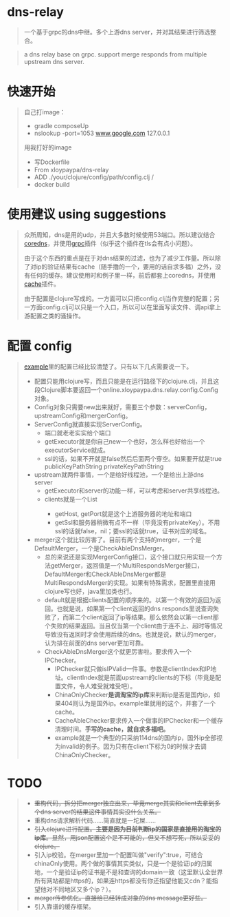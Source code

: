 # dns-relay
>一个基于grpc的dns中继。多个上游dns server，并对其结果进行筛选整合。

>a dns relay base on grpc. support merge responds from multiple upstream dns server.

# 快速开始
>自己打image：
>* gradle composeUp
>* nslookup -port=1053 www.google.com 127.0.0.1
>
>用我打好的image
>* 写Dockerfile
>* From xloypaypa/dns-relay
>* ADD ./your/clojure/config/path/config.clj /
>* docker build

# 使用建议 using suggestions
>众所周知，dns是用的udp，并且大多数时候使用53端口。所以建议结合[coredns](https://coredns.io/)，并使用[grpc](https://coredns.io/plugins/grpc/)插件（似乎这个插件在tls会有点小问题）。
>
>由于这个东西的重点是在于对dns结果的过滤，也为了减少工作量。所以除了对ip的验证结果有cache（随手撸的一个，要用的话自求多福）之外，没有任何的缓存。建议使用时和例子里一样，前后都套上coredns，并使用[cache](https://coredns.io/plugins/cache/)插件。
>
>由于配置是clojure写成的。一方面可以只把config.clj当作完整的配置；另一方面config.clj可以只是一个入口，所以可以在里面写读文件、调api拿上游配置之类的骚操作。

# 配置 config
>[example](https://github.com/xloypaypa/dns-relay/tree/master/example)里的配置已经比较清楚了。只有以下几点需要说一下。
>* 配置只能用clojure写，而且只能是在运行路径下的clojure.clj，并且这段Clojure脚本要返回一个online.xloypaypa.dns.relay.config.Config对象。
>* Config对象只需要new出来就好，需要三个参数：serverConfig，upstreamConfig和mergerConfig。
>* ServerConfig就直接实现ServerConfig。
>   * 端口就老老实实给个端口
>   * getExecutor就是你自己new一个也好，怎么样也好给出一个executorService就成。
>   * ssl的话，如果不开就是false然后后面两个穿空。如果要开就是true publicKeyPathString privateKeyPathString
>* upstream就两件事情，一个是给好线程池，一个是给出上游dns server
>   * getExecutor和server的功能一样，可以考虑和server共享线程池。
>   * clients就是一个List<ClientConfig>
>       * getHost, getPort就是这个上游服务器的地址和端口
>       * getSsl和服务器稍微有点不一样（毕竟没有privateKey）。不用ssl的话就false，nil；要ssl的话就true，证书对应的域名。
>* merger这个就比较厉害了。目前有两个支持的merger，一个是DefaultMerger，一个是CheckAbleDnsMerger。
>   * 总的来说还是实现MergerConfig接口，这个接口就只用实现一个方法getMerger，返回值是一个MultiRespondsMerger接口，DefaultMerger和CheckAbleDnsMerger都是MultiRespondsMerger的实现。如果有特殊需求，配置里直接用clojure写也好，java里加类也行。
>   * default就是根据clients配置的顺序来的。以第一个有效的返回为返回。也就是说，如果第一个client返回的dns responds里说查询失败了，而第二个client返回了ip等结果。那么依然会以第一client那个失败的结果返回。当且仅当第一个client由于连不上、超时等情况导致没有返回时才会使用后续的dns。也就是说，默认的merger，认为排在前面的dns server更加可靠。
>   * CheckAbleDnsMerger这个就更厉害啦。要求传入一个IPChecker。
>       * IPChecker就只做isIPValid一件事。参数是clientIndex和IP地址。clientIndex就是前面upstream的clients的下标（毕竟是配置文件，令人难受就难受吧）。
>       * ChinaOnlyChecker**是调淘宝的ip库**来判断ip是否是国内ip，如果404则认为是国外ip。example里就用的这个，并套了一个cache。
>       * CacheAbleChecker要求传入一个做事的IPChecker和一个缓存清理时间。**手写的cache，就自求多福吧。**
>       * example就是一个典型的只采纳114dns的国内ip，国外ip全部视为invalid的例子。因为只有在client下标为0的时候才去调ChinaOnlyChecker。

# TODO
>* ~~重构代码，拆分把merger独立出来，毕竟merge其实和client去拿到多个dns server的结果这件事情其实没什么关系。~~
>* 重构dns请求解析代码……简直就是一坨屎……
>* ~~引入clojure进行配置。**主要是因为目前判断ip的国家是直接用的淘宝的ip库**。显然，用json配置这个是不可能的，但又不想写死，所以妥妥的clojure。~~
>* 引入ip校验。在merger里加一个配置叫做"verify":true，可结合chinaOnly使用。两个做的事情其实类似，只是一个是验证ip的归属地，一个是验证ip的证书是不是和查询的domain一致（这里默认全世界所有网站都是https的，如果连https都没有你还指望他能又cdn？能指望他对不同地区又多个ip？）。
>* ~~merger传参优化。直接给已经转成对象的dns message更好些。~~
>* 引入靠谱的缓存框架。
